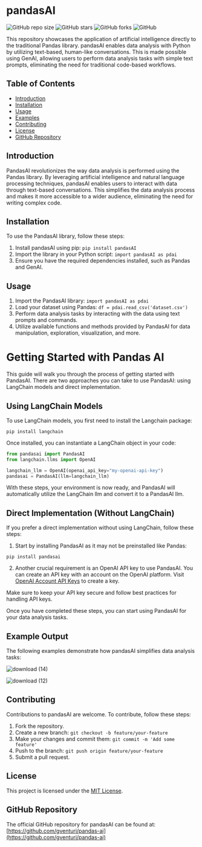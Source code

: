 # pandasAI

![GitHub repo size](https://img.shields.io/github/repo-size/inuwamobarak/pandasAI)
![GitHub stars](https://img.shields.io/github/stars/inuwamobarak/pandasAI?style=social)
![GitHub forks](https://img.shields.io/github/forks/inuwamobarak/pandasAI?style=social)
![GitHub](https://img.shields.io/github/license/inuwamobarak/pandasAI)

This repository showcases the application of artificial intelligence directly to the traditional Pandas library. pandasAI enables data analysis with Python by utilizing text-based, human-like conversations. This is made possible using GenAI, allowing users to perform data analysis tasks with simple text prompts, eliminating the need for traditional code-based workflows.

## Table of Contents
- [Introduction](#introduction)
- [Installation](#installation)
- [Usage](#usage)
- [Examples](#examples)
- [Contributing](#contributing)
- [License](#license)
- [GitHub Repository](#github-repository)

## Introduction
PandasAI revolutionizes the way data analysis is performed using the Pandas library. By leveraging artificial intelligence and natural language processing techniques, pandasAI enables users to interact with data through text-based conversations. This simplifies the data analysis process and makes it more accessible to a wider audience, eliminating the need for writing complex code.

## Installation
To use the PandasAI library, follow these steps:
1. Install pandasAI using pip: `pip install pandasAI`
2. Import the library in your Python script: `import pandasAI as pdai`
3. Ensure you have the required dependencies installed, such as Pandas and GenAI.

## Usage
1. Import the PandasAI library: `import pandasAI as pdai`
2. Load your dataset using Pandas: `df = pdai.read_csv('dataset.csv')`
3. Perform data analysis tasks by interacting with the data using text prompts and commands.
4. Utilize available functions and methods provided by PandasAI for data manipulation, exploration, visualization, and more.

# Getting Started with Pandas AI

This guide will walk you through the process of getting started with PandasAI. There are two approaches you can take to use PandasAI: using LangChain models and direct implementation.

## Using LangChain Models

To use LangChain models, you first need to install the Langchain package:

```shell
pip install langchain
```

Once installed, you can instantiate a LangChain object in your code:

```python
from pandasai import PandasAI
from langchain.llms import OpenAI

langchain_llm = OpenAI(openai_api_key="my-openai-api-key")
pandasai = PandasAI(llm=langchain_llm)
```

With these steps, your environment is now ready, and PandasAI will automatically utilize the LangChain llm and convert it to a PandasAI llm.

## Direct Implementation (Without LangChain)

If you prefer a direct implementation without using LangChain, follow these steps:

1. Start by installing PandasAI as it may not be preinstalled like Pandas:

```shell
pip install pandasai
```

2. Another crucial requirement is an OpenAI API key to use PandasAI. You can create an API key with an account on the OpenAI platform. Visit [OpenAI Account API Keys](https://platform.openai.com/account/api-keys) to create a key.

Make sure to keep your API key secure and follow best practices for handling API keys.

Once you have completed these steps, you can start using PandasAI for your data analysis tasks.

## Example Output
The following examples demonstrate how pandasAI simplifies data analysis tasks:

![download (14)](https://github.com/inuwamobarak/pandasAI/assets/65142149/04effe01-ac26-4074-bf05-fc957ddc38a2)

![download (12)](https://github.com/inuwamobarak/pandasAI/assets/65142149/88f76576-5ed8-41d6-92f5-25440abfd30c)


## Contributing
Contributions to pandasAI are welcome. To contribute, follow these steps:
1. Fork the repository.
2. Create a new branch: `git checkout -b feature/your-feature`
3. Make your changes and commit them: `git commit -m 'Add some feature'`
4. Push to the branch: `git push origin feature/your-feature`
5. Submit a pull request.

## License
This project is licensed under the [MIT License](LICENSE).

## GitHub Repository
The official GitHub repository for pandasAI can be found at: [https://github.com/gventuri/pandas-ai](https://github.com/gventuri/pandas-ai)
